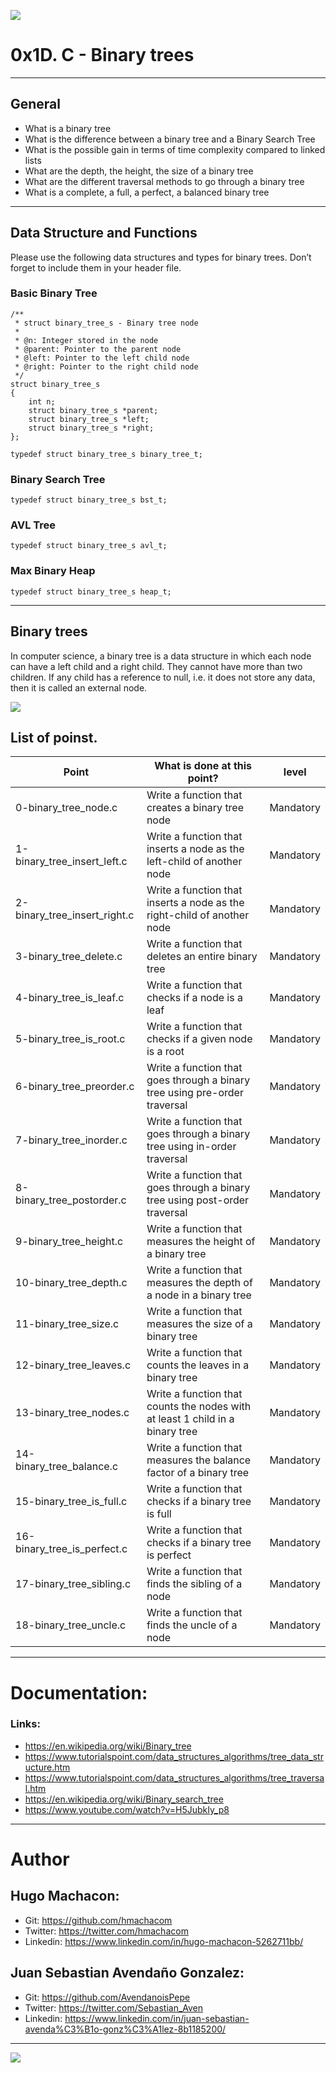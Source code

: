 ![](https://images.fineartamerica.com/images/artworkimages/mediumlarge/3/binary-tree-shirtom.jpg)

# 0x1D. C - Binary trees

------------

## General

- What is a binary tree
- What is the difference between a binary tree and a Binary Search Tree
- What is the possible gain in terms of time complexity compared to linked lists
- What are the depth, the height, the size of a binary tree
- What are the different traversal methods to go through a binary tree
- What is a complete, a full, a perfect, a balanced binary tree

------------

## Data Structure and Functions

Please use the following data structures and types for binary trees. Don’t forget to include them in your header file.

### Basic Binary Tree

```
/**
 * struct binary_tree_s - Binary tree node
 *
 * @n: Integer stored in the node
 * @parent: Pointer to the parent node
 * @left: Pointer to the left child node
 * @right: Pointer to the right child node
 */
struct binary_tree_s
{
    int n;
    struct binary_tree_s *parent;
    struct binary_tree_s *left;
    struct binary_tree_s *right;
};

typedef struct binary_tree_s binary_tree_t;
```
### Binary Search Tree
```
typedef struct binary_tree_s bst_t;
```
### AVL Tree
```
typedef struct binary_tree_s avl_t;
```
### Max Binary Heap
```
typedef struct binary_tree_s heap_t;
```
------------

## Binary trees

In computer science, a binary tree is a data structure in which each node can have a left child and a right child. They cannot have more than two children. If any child has a reference to null, i.e. it does not store any data, then it is called an external node.

![](https://res.cloudinary.com/practicaldev/image/fetch/s--od-naD9n--/c_limit%2Cf_auto%2Cfl_progressive%2Cq_auto%2Cw_880/https://miro.medium.com/max/975/1%2APWJiwTxRdQy8A_Y0hAv5Eg.png)

## List of poinst.

|  Point | What is done at this point? | level |
| ------------ | ------------ | ------------ |
| 0-binary_tree_node.c | Write a function that creates a binary tree node | Mandatory |
| 1-binary_tree_insert_left.c | Write a function that inserts a node as the left-child of another node | Mandatory |
| 2-binary_tree_insert_right.c | Write a function that inserts a node as the right-child of another node | Mandatory |
| 3-binary_tree_delete.c | Write a function that deletes an entire binary tree | Mandatory |
| 4-binary_tree_is_leaf.c | Write a function that checks if a node is a leaf | Mandatory |
| 5-binary_tree_is_root.c | Write a function that checks if a given node is a root | Mandatory |
| 6-binary_tree_preorder.c | Write a function that goes through a binary tree using pre-order traversal | Mandatory |
| 7-binary_tree_inorder.c | Write a function that goes through a binary tree using in-order traversal | Mandatory |
| 8-binary_tree_postorder.c | Write a function that goes through a binary tree using post-order traversal | Mandatory |
| 9-binary_tree_height.c | Write a function that measures the height of a binary tree | Mandatory |
| 10-binary_tree_depth.c | Write a function that measures the depth of a node in a binary tree | Mandatory |
| 11-binary_tree_size.c | Write a function that measures the size of a binary tree | Mandatory |
| 12-binary_tree_leaves.c | Write a function that counts the leaves in a binary tree | Mandatory |
| 13-binary_tree_nodes.c | Write a function that counts the nodes with at least 1 child in a binary tree | Mandatory |
| 14-binary_tree_balance.c | Write a function that measures the balance factor of a binary tree | Mandatory |
| 15-binary_tree_is_full.c | Write a function that checks if a binary tree is full | Mandatory |
| 16-binary_tree_is_perfect.c | Write a function that checks if a binary tree is perfect | Mandatory |
| 17-binary_tree_sibling.c | Write a function that finds the sibling of a node | Mandatory |
| 18-binary_tree_uncle.c | Write a function that finds the uncle of a node| Mandatory |

------------

# Documentation:
### Links:

- https://en.wikipedia.org/wiki/Binary_tree
- https://www.tutorialspoint.com/data_structures_algorithms/tree_data_structure.htm
- https://www.tutorialspoint.com/data_structures_algorithms/tree_traversal.htm
- https://en.wikipedia.org/wiki/Binary_search_tree
- https://www.youtube.com/watch?v=H5JubkIy_p8

------------

# Author

## Hugo Machacon:
- Git: https://github.com/hmachacom
- Twitter: https://twitter.com/hmachacom
- Linkedin: https://www.linkedin.com/in/hugo-machacon-5262711bb/

## Juan Sebastian Avendaño Gonzalez:
- Git: https://github.com/AvendanoisPepe
- Twitter: https://twitter.com/Sebastian_Aven
- Linkedin: https://www.linkedin.com/in/juan-sebastian-avenda%C3%B1o-gonz%C3%A1lez-8b1185200/

------------

![](https://i.imgur.com/WaghKCr.jpg)